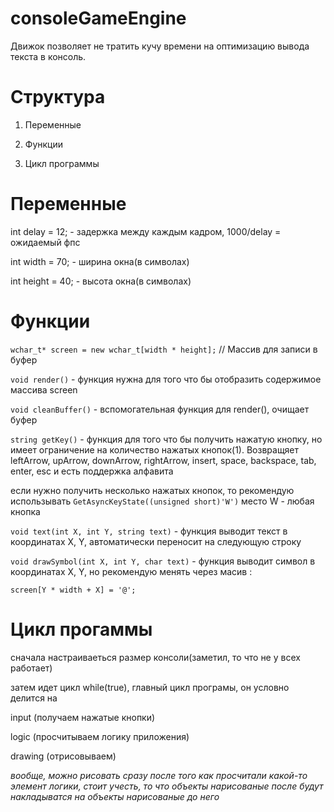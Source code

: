 # consoleGameEngine
Движок позволяет не тратить кучу времени на оптимизацию вывода текста в консоль.

# Структура
1. Переменные

2. Функции

3. Цикл программы

# Переменные
int delay = 12; - задержка между каждым кадром, 
1000/delay = ожидаемый фпс

int width = 70; - ширина окна(в символах)

int height = 40; - высота окна(в символах)

# Функции
`wchar_t* screen = new wchar_t[width * height];` // Массив для записи в буфер

`void render()` - функция нужна для того что бы отобразить содержимое массива screen


`void cleanBuffer()` - вспомогательная функция для render(), очищает буфер


`string getKey()` - функция для того что бы получить нажатую кнопку, но имеет ограничение на количество нажатых кнопок(1). Возвращяет leftArrow, upArrow, downArrow, rightArrow, insert, space, backspace, tab, enter, esc и есть поддержка алфавита

если нужно получить несколько нажатых кнопок, то рекомендую использывать
`GetAsyncKeyState((unsigned short)'W')`
место W - любая кнопка

`void text(int X, int Y, string text)` - функция выводит текст в координатах X, Y, автоматически переносит на следующую строку

`void drawSymbol(int X, int Y, char text)` - функция выводит символ в координатах X, Y, но рекомендую менять через масив :

`screen[Y * width + X] = '@';`

# Цикл прогаммы
сначала настраиваеться размер консоли(заметил, то что не у всех работает)

затем идет цикл while(true), главный цикл програмы, он условно делится на

input (получаем нажатые кнопки)

logic (просчитываем логику приложения)

drawing (отрисовываем)

*вообще, можно рисовать сразу после того как просчитали какой-то элемент логики, стоит учесть, то что объекты нарисованые после будут накладыватся на объекты нарисованые до него*
